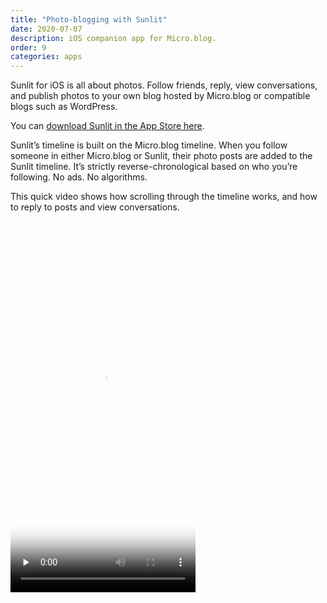 ```yaml
---
title: "Photo-blogging with Sunlit"
date: 2020-07-07
description: iOS companion app for Micro.blog.
order: 9
categories: apps
---
```


Sunlit for iOS is all about photos. Follow friends, reply, view conversations, and publish photos to your own blog hosted by Micro.blog or compatible blogs such as WordPress.

You can [download Sunlit in the App Store here](https://itunes.apple.com/us/app/sunlit/id1334727769?ls=1&mt=8).

Sunlit’s timeline is built on the Micro.blog timeline. When you follow someone in either Micro.blog or Sunlit, their photo posts are added to the Sunlit timeline. It’s strictly reverse-chronological based on who you’re following. No ads. No algorithms.

This quick video shows how scrolling through the timeline works, and how to reply to posts and view conversations.

<video src="https://www.manton.org/uploads/2020/3fb7e03cf8.mov" poster="https://www.manton.org/uploads/2020/93022ff866.png" width="296" height="594" style="max-width: 296px;" alt="Sunlit screencast" controls="controls" playsinline="playsinline" preload="none" />

<hr />

For Sunlit 3.0, we’ve redesigned the new post screen to be faster and more flexible than the previous version. It’s great for posting a quick single photo, but it can scale up to full blog posts with multiple sections of text and photos

Sunlit lets you structure the blog post in sections that can each have one or more photos. It then uploads the photos to your blog along with the HTML layout for the post.

<a href="https://www.manton.org/uploads/2020/7dd04599d9.png"><img src="https://www.manton.org/uploads/2020/7dd04599d9.png" alt="Sunlit screenshot" border="0" width="207" height="447" style="width: 207px;" /></a>

<hr />

Both Sunlit and Micro.blog use Discover to help you find people to follow. Because Sunlit is all about photos, Sunlit takes the usual Discover sections from Micro.blog, but shows only the photos from each section instead of all post types.

For example, tapping on 📚 at the top of Discover will show microblog posts that have used the books emoji along with a photo, which will often be a book cover or other photo of the book. Tapping on 🧶 will usually show people’s knitting or crochet projects. Tapping on ☕️ will show coffee-related photos. Tapping on 🍞 will show baking.

<a href="https://www.manton.org/uploads/2020/6e9d20c599.png"><img src="https://www.manton.org/uploads/2020/6e9d20c599.png" alt="Discover knitting screenshot" border="0" width="207" height="448" style="width: 207px;" /></a>   <a href="https://www.manton.org/uploads/2020/67a6cd2bee.png"><img src="https://www.manton.org/uploads/2020/67a6cd2bee.png" alt="Discover coffee screenshot" border="0" width="207" height="448" style="width: 207px;" /></a>   <a href="https://www.manton.org/uploads/2020/5a3010587a.png"><img src="https://www.manton.org/uploads/2020/5a3010587a.png" alt="Discover bread screenshot" border="0" width="207" height="448" style="width: 207px;" /></a>

It’s a great way to discover people to follow even if they haven’t posted a recent photo that you might see in the main 📷 photos section.

<hr />

Micro.blog is based on blogs and IndieWeb standards so that it can integrate well with the rest of the web, not be walled off like a silo. One aspect of this is that you can follow many blogs in Micro.blog even if the author of the blog hasn’t registered on Micro.blog yet, similar to how you can subscribe to blogs in a feed reader like NetNewsWire or Feedbin.

For Sunlit, there’s special support for searching for Tumblr blogs so that they are easy to follow directly from within Sunlit. Use the search under the Discover tab to enter the domain name to follow, as shown in this series of screenshots:

<a href="https://www.manton.org/uploads/2020/401179678e.png"><img src="https://www.manton.org/uploads/2020/401179678e.png" alt="Search screenshot" border="0" width="207" height="448" style="width: 207px;" /></a> &nbsp; <a href="https://www.manton.org/uploads/2020/e74002a36d.png"><img src="https://www.manton.org/uploads/2020/e74002a36d.png" alt="Tumblr result" border="0" width="207" height="448" style="width: 207px;" /></a> &nbsp; <a href="https://www.manton.org/uploads/2020/63e178c764.png"><img src="https://www.manton.org/uploads/2020/63e178c764.png" alt="Tumblr profile" border="0" width="207" height="448" style="width: 207px;" /></a>

There is expanded support for following other blogs and even Mastodon users in Micro.blog itself. You can always use Micro.blog to find a blog to follow, then go back to Sunlit and those posts will appear in the Sunlit timeline.

